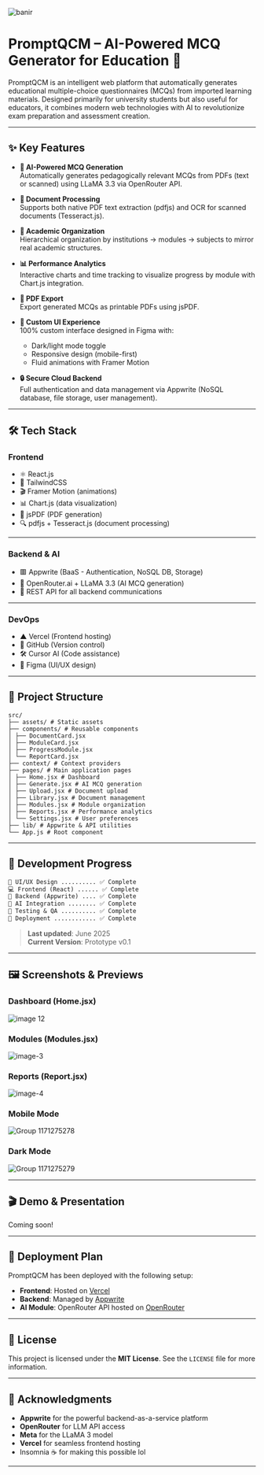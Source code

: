 ![banir](https://github.com/user-attachments/assets/8074a650-2996-471f-a375-653095052613)

# PromptQCM – AI-Powered MCQ Generator for Education 🤖

PromptQCM is an intelligent web platform that automatically generates educational multiple-choice questionnaires (MCQs) from imported learning materials. Designed primarily for university students but also useful for educators, it combines modern web technologies with AI to revolutionize exam preparation and assessment creation.

---

## ✨ Key Features

- **🤖 AI-Powered MCQ Generation**  
  Automatically generates pedagogically relevant MCQs from PDFs (text or scanned) using LLaMA 3.3 via OpenRouter API.

- **📂 Document Processing**  
  Supports both native PDF text extraction (pdfjs) and OCR for scanned documents (Tesseract.js).

- **🏫 Academic Organization**  
  Hierarchical organization by institutions → modules → subjects to mirror real academic structures.

- **📊 Performance Analytics**  
  Interactive charts and time tracking to visualize progress by module with Chart.js integration.

- **📄 PDF Export**  
  Export generated MCQs as printable PDFs using jsPDF.

- **🎨 Custom UI Experience**  
  100% custom interface designed in Figma with:
  - Dark/light mode toggle
  - Responsive design (mobile-first)
  - Fluid animations with Framer Motion

- **🔒 Secure Cloud Backend**  
  Full authentication and data management via Appwrite (NoSQL database, file storage, user management).

---

## 🛠️ Tech Stack

### Frontend
- ⚛️ React.js
- 🍃 TailwindCSS
- 🎬 Framer Motion (animations)
- 📊 Chart.js (data visualization)
- 📄 jsPDF (PDF generation)
- 🔍 pdfjs + Tesseract.js (document processing)

---

### Backend & AI
- 🟥 Appwrite (BaaS - Authentication, NoSQL DB, Storage)
- 🧠 OpenRouter.ai + LLaMA 3.3 (AI MCQ generation)
- 🔄 REST API for all backend communications

---

### DevOps
- ▲ Vercel (Frontend hosting)
- 🐙 GitHub (Version control)
- 🛠️ Cursor AI (Code assistance)
- 🎨 Figma (UI/UX design)

---

## 📁 Project Structure

```
src/
├── assets/ # Static assets
├── components/ # Reusable components
│ ├── DocumentCard.jsx
│ ├── ModuleCard.jsx
│ ├── ProgressModule.jsx
│ └── ReportCard.jsx
├── context/ # Context providers
├── pages/ # Main application pages
│ ├── Home.jsx # Dashboard
│ ├── Generate.jsx # AI MCQ generation
│ ├── Upload.jsx # Document upload
│ ├── Library.jsx # Document management
│ ├── Modules.jsx # Module organization
│ ├── Reports.jsx # Performance analytics
│ └── Settings.jsx # User preferences
├── lib/ # Appwrite & API utilities
└── App.js # Root component
```

---

## 🚧 Development Progress

```txt
📐 UI/UX Design .......... ✅ Complete  
💻 Frontend (React) ...... ✅ Complete  
🔌 Backend (Appwrite) .... ✅ Complete    
🧠 AI Integration ........ ✅ Complete   
🧪 Testing & QA .......... ✅ Complete  
🚀 Deployment ............ ✅ Complete
```

> **Last updated**: June 2025  
> **Current Version**: Prototype v0.1

---

## 🖼️ Screenshots & Previews

### Dashboard (Home.jsx)
![image 12](https://github.com/user-attachments/assets/d6727921-16b4-4c65-8ca2-524c37f60cb2)

### Modules (Modules.jsx)
![image-3](https://github.com/user-attachments/assets/7ea6df26-8a6e-465f-bf2b-bda38bd296d9)

### Reports (Report.jsx)
![image-4](https://github.com/user-attachments/assets/77f63662-ee8f-4a3c-847f-72b6e74dead0)

### Mobile Mode
![Group 1171275278](https://github.com/user-attachments/assets/a4083ad9-199e-4f2b-b07c-71b70f6e20ab)

### Dark Mode
![Group 1171275279](https://github.com/user-attachments/assets/f1c2836b-3142-4022-b7eb-e29dccaad846)

---

## 🎬 Demo & Presentation

Coming soon!

---

## 🚀 Deployment Plan

PromptQCM has been deployed with the following setup:

- **Frontend**: Hosted on [Vercel](https://vercel.com/)  
- **Backend**: Managed by [Appwrite](https://appwrite.io/)  
- **AI Module**: OpenRouter API hosted on [OpenRouter](https://openrouter.ai/)

---

## 📄 License

This project is licensed under the **MIT License**. See the `LICENSE` file for more information.

---

## 🙌 Acknowledgments

- **Appwrite** for the powerful backend-as-a-service platform
- **OpenRouter** for LLM API access
- **Meta** for the LLaMA 3 model
- **Vercel** for seamless frontend hosting
- Insomnia ☕ for making this possible lol

---
